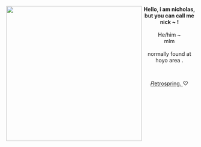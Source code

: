 
<img align="left" src="https://i.pinimg.com/736x/f6/c6/18/f6c6188f095e4df9f6a32c9cf42dfa48.jpg" width="360"> <p align="center"> **Hello, i am nicholas, but you can call me nick ~ !** <br>
<br> He/him ~ <br> mlm <br> <br> normally found at hoyo area . </p>

<br>

<p align="center"> <a href="https://retrospring.net/@nick_is_cool"> 
  𝑅etrospring.
<a>
 ♡

 
